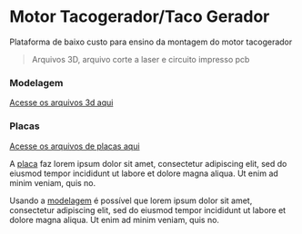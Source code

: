 # Motor Tacogerador/Taco Gerador
Plataforma de baixo custo para ensino da montagem do motor tacogerador
> Arquivos 3D, arquivo corte a laser e circuito impresso pcb

### Modelagem
[Acesse os arquivos 3d aqui](https://github.com/Adrian-Rabelo/taco-gerador/tree/main/arquivos-3d)

### Placas
[Acesse os arquivos de placas aqui](https://github.com/Adrian-Rabelo/taco-gerador/tree/main/placas)

A [placa](https://github.com/Adrian-Rabelo/taco-gerador/blob/main/placas/placaMTG%20-%20CADCAM%20Bottom%20Copper.GBR) faz lorem ipsum dolor sit amet, consectetur adipiscing elit, sed do eiusmod tempor incididunt ut labore et dolore magna aliqua. Ut enim ad minim veniam, quis no.

Usando a [modelagem](#modelagem) é possível que lorem ipsum dolor sit amet, consectetur adipiscing elit, sed do eiusmod tempor incididunt ut labore et dolore magna aliqua. Ut enim ad minim veniam, quis no.
